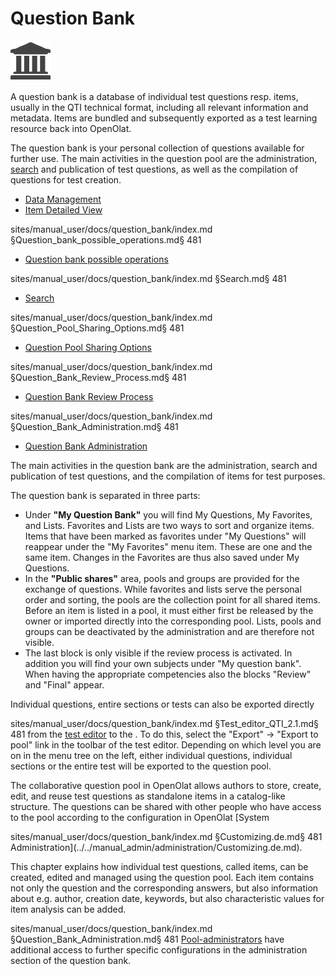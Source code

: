# Question Bank

![](assets/repository.png)

  

A question bank is a database of individual test questions resp. items,
usually in the QTI technical format, including all relevant information and
metadata. Items are bundled and subsequently exported as a test learning
resource back into OpenOlat.

The question bank is your personal collection of questions available for
further use. The main activities in the question pool are the administration,
[search](Search.md) and publication of test questions, as well as the
compilation of questions for test creation.

  * [Data Management](Data_Management.md)
  * [Item Detailed View](Item_Detailed_View.md)

sites/manual_user/docs/question_bank/index.md §Question_bank_possible_operations.md§ 481
  * [Question bank possible operations](Question_bank_possible_operations.md)

sites/manual_user/docs/question_bank/index.md §Search.md§ 481
  * [Search](Search.md)

sites/manual_user/docs/question_bank/index.md §Question_Pool_Sharing_Options.md§ 481
  * [Question Pool Sharing Options](Question_Pool_Sharing_Options.md)

sites/manual_user/docs/question_bank/index.md §Question_Bank_Review_Process.md§ 481
  * [Question Bank Review Process](Question_Bank_Review_Process.md)

sites/manual_user/docs/question_bank/index.md §Question_Bank_Administration.md§ 481
  * [Question Bank Administration](Question_Bank_Administration.md)

The main activities in the question bank are the administration, search and
publication of test questions, and the compilation of items for test purposes.

The question bank is separated in three parts:

  * Under **"My Question Bank"** you will find My Questions, My Favorites, and Lists. Favorites and Lists are two ways to sort and organize items. Items that have been marked as favorites under "My Questions" will reappear under the "My Favorites" menu item. These are one and the same item. Changes in the Favorites are thus also saved under My Questions.
  * In the **"Public shares"** area, pools and groups are provided for the exchange of questions. While favorites and lists serve the personal order and sorting, the pools are the collection point for all shared items. Before an item is listed in a pool, it must either first be released by the owner or imported directly into the corresponding pool. Lists, pools and groups can be deactivated by the administration and are therefore not visible. 
  * The last block is only visible if the review process is activated. In addition you will find your own subjects under "My question bank". When having the appropriate competencies also the blocks "Review" and "Final" appear.

Individual questions, entire sections or tests can also be exported directly

sites/manual_user/docs/question_bank/index.md §Test_editor_QTI_2.1.md§ 481
from the [test editor](../tests/Test_editor_QTI_2.1.md) to the . To do this, select
the "Export" → "Export to pool" link in the toolbar of the test editor.
Depending on which level you are on in the menu tree on the left, either
individual questions, individual sections or the entire test will be exported
to the question pool.

The collaborative question pool in OpenOlat allows authors to store, create,
edit, and reuse test questions as standalone items in a catalog-like
structure. The questions can be shared with other people who have access to
the pool according to the configuration in OpenOlat [System

sites/manual_user/docs/question_bank/index.md §Customizing.de.md§ 481
Administration](../../manual_admin/administration/Customizing.de.md).

This chapter explains how individual test questions, called items, can be
created, edited and managed using the question pool. Each item contains not
only the question and the corresponding answers, but also information about
e.g. author, creation date, keywords, but also characteristic values for item
analysis can be added.


sites/manual_user/docs/question_bank/index.md §Question_Bank_Administration.md§ 481
[Pool-administrators](Question_Bank_Administration.md) have additional
access to further specific configurations in the administration section of the
question bank.


